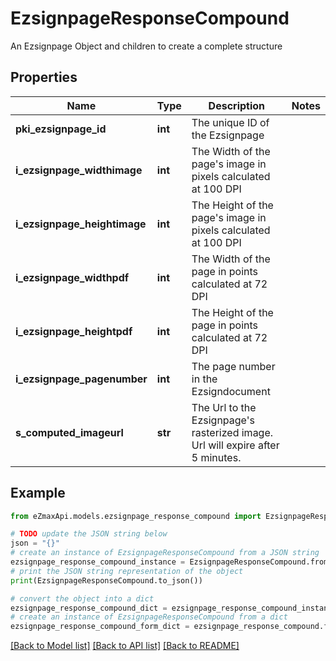 # EzsignpageResponseCompound

An Ezsignpage Object and children to create a complete structure

## Properties

Name | Type | Description | Notes
------------ | ------------- | ------------- | -------------
**pki_ezsignpage_id** | **int** | The unique ID of the Ezsignpage | 
**i_ezsignpage_widthimage** | **int** | The Width of the page&#39;s image in pixels calculated at 100 DPI | 
**i_ezsignpage_heightimage** | **int** | The Height of the page&#39;s image in pixels calculated at 100 DPI | 
**i_ezsignpage_widthpdf** | **int** | The Width of the page in points calculated at 72 DPI | 
**i_ezsignpage_heightpdf** | **int** | The Height of the page in points calculated at 72 DPI | 
**i_ezsignpage_pagenumber** | **int** | The page number in the Ezsigndocument | 
**s_computed_imageurl** | **str** | The Url to the Ezsignpage&#39;s rasterized image.  Url will expire after 5 minutes. | 

## Example

```python
from eZmaxApi.models.ezsignpage_response_compound import EzsignpageResponseCompound

# TODO update the JSON string below
json = "{}"
# create an instance of EzsignpageResponseCompound from a JSON string
ezsignpage_response_compound_instance = EzsignpageResponseCompound.from_json(json)
# print the JSON string representation of the object
print(EzsignpageResponseCompound.to_json())

# convert the object into a dict
ezsignpage_response_compound_dict = ezsignpage_response_compound_instance.to_dict()
# create an instance of EzsignpageResponseCompound from a dict
ezsignpage_response_compound_form_dict = ezsignpage_response_compound.from_dict(ezsignpage_response_compound_dict)
```
[[Back to Model list]](../README.md#documentation-for-models) [[Back to API list]](../README.md#documentation-for-api-endpoints) [[Back to README]](../README.md)


